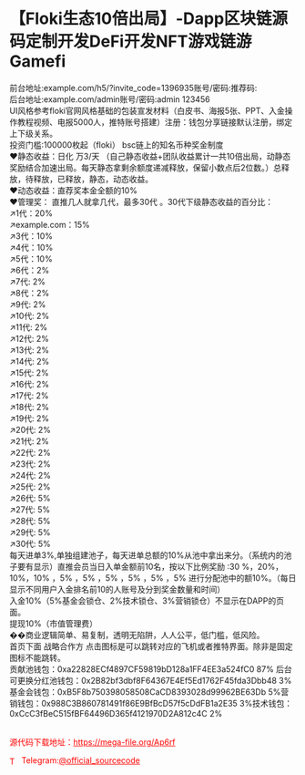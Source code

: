 # 【Floki生态10倍出局】-Dapp区块链源码定制开发DeFi开发NFT游戏链游Gamefi

前台地址:example.com/h5/?invite_code=1396935账号/密码:推荐码:<br>后台地址:example.com/admin账号/密码:admin 123456<br>UI风格参考floki官网风格基础的包装宣发材料（白皮书、海报5张、PPT、入金操作教程视频、电报5000人，推特账号搭建）注册：钱包分享链接默认注册，绑定上下级关系。<br>投资门槛:100000枚起（floki） bsc链上的知名币种奖金制度<br>❤️静态收益：日化 万3/天 （自己静态收益+团队收益累计一共10倍出局，动静态奖励结合加速出局。每天静态拿剩余额度递减释放，保留小数点后2位数。）总释放，待释放，已释放，静态，动态收益。<br>❤️动态收益：直荐奖本金全额的10%<br>❤️管理奖： 直推几人就拿几代，最多30代 。30代下级静态收益的百分比：<br>↗️1代：20%<br>↗️example.com：15%<br>↗️3代：10%<br>↗️4代：10%<br>↗️5代：10%<br>↗️6代：2%<br>↗️7代: 2%<br>↗️8代：2%<br>↗️9代: 2%<br>↗️10代: 2%<br>↗️11代: 2%<br>↗️12代: 2%<br>↗️13代: 2%<br>↗️14代: 2%<br>↗️15代: 2%<br>↗️16代: 2%<br>↗️17代: 2%<br>↗️18代: 2%<br>↗️19代: 2%<br>↗️20代: 2%<br>↗️21代: 2%<br>↗️22代: 2%<br>↗️23代: 2%<br>↗️24代: 2%<br>↗️25代: 2%<br>↗️26代: 5%<br>↗️27代: 5%<br>↗️28代: 5%<br>↗️29代: 5%<br>↗️30代: 5%<br>每天进单3%,单独组建池子，每天进单总额的10%从池中拿出来分。（系统内的池子要有显示）直推会员当日入单金额前10名，按以下比例奖励 :30 %，20%，10%，10% ，5% ，5% ，5% ，5% ，5% ，5% 进行分配池中的额10%。（每日显示不同用户入金排名前10的人账号及分到奖金数量和时间）<br>入金10%（5%基金会锁仓、2%技术锁仓、3%营销锁仓）不显示在DAPP的页面。<br>提现10%（市值管理费）<br>��商业逻辑简单、易复制，透明无陷阱，人人公平，低门槛，低风险。<br>首页下面 战略合作方 点击图标是可以跳转对应的飞机或者推特界面。除非是固定图标不能跳转。<br>贡献池钱包：0xa22828ECf4897CF59819bD128a1FF4EE3a524fC0 87% 后台可更换分红池钱包：0x2B82bf3dbf8F64367E4Ef5Ed1762F45fda3Dbb48   3%基金会钱包：0xB5F8b750398058508CaCD8393028d99962BE63Db  5%营销钱包：0x988C3B860781491f86E9BfBcD57f5cDdFB1a2E35   3%技术钱包：0xCcC3fBeC515fBF64496D365f4121970D2A812c4C    2%<br><br>


<p style="color: red;">源代码下载地址：<a href="https://mega-file.org/Ap6rf" style="color: red;">https://mega-file.org/Ap6rf</a></p><p style="color: red;"><img src="https://cdn-icons-png.flaticon.com/512/2111/2111646.png" alt="Telegram Icon" style="width: 16px; vertical-align: middle; margin-right: 5px;">Telegram:<a href="https://t.me/official_sourcecode" style="color: red;">@official_sourcecode</a></p>